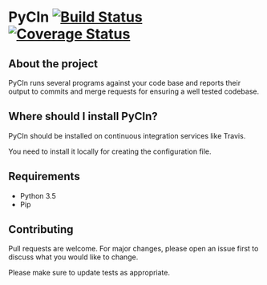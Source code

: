 # PyCIn [![Build Status](https://travis-ci.org/PyCIn/PyCIn.svg?branch=develop)](https://travis-ci.org/PyCIn/PyCIn) [![Coverage Status](https://coveralls.io/repos/github/PyCIn/PyCIn/badge.svg?branch=develop)](https://coveralls.io/github/PyCIn/PyCIn?branch=develop)

## About the project
PyCIn runs several programs against your code base and reports their output to commits and merge requests for ensuring a well tested codebase.

## Where should I install PyCIn?
PyCIn should be installed on continuous integration services like Travis.

You need to install it locally for creating the configuration file.

## Requirements
* Python 3.5
* Pip

## Contributing
Pull requests are welcome. For major changes, please open an issue first to discuss what you would like to change.

Please make sure to update tests as appropriate.
